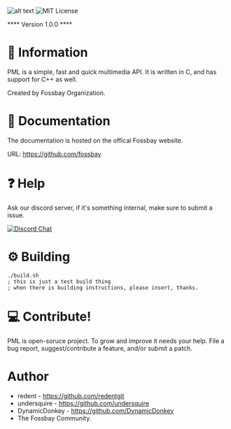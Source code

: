 ![alt text](https://github.com/redentgit/pml_gfx/blob/main/github_readme_assets/Untitled-1.png?raw=true)
![MIT License](https://img.shields.io/apm/l/atomic-design-ui.svg?)

**** Version 1.0.0 ****
 
# 📗  **Information**
 

PML is a simple, fast and quick multimedia API. It is written in C, and has support for C++ as well. 

Created by Fossbay Organization. 

# 📖 **Documentation**

The documentation is hosted on the offical Fossbay website.

URL: https://github.com/fossbay




# ❓   **Help**

Ask our discord server, if it's something internal, make sure to submit a issue.

[![Discord Chat](https://img.shields.io/discord/308323056592486420.svg)](https://discord.gg/34kD8SkDyD)  

 
# ⚙️  **Building**
```
./build.sh
; this is just a test build thing
; when there is building instructions, please insert, thanks.
```


# 💻 **Contribute!**

PML is open-soruce project. To grow and improve it needs your help. File a bug report, suggest/contribute a feature, and/or submit a patch.

# Author
  
  - redent - https://github.com/redentgit
  - undersquire - https://github.com/undersquire
  - DynamicDonkey - https://github.com/DynamicDonkey
  - The Fossbay Community.
  
